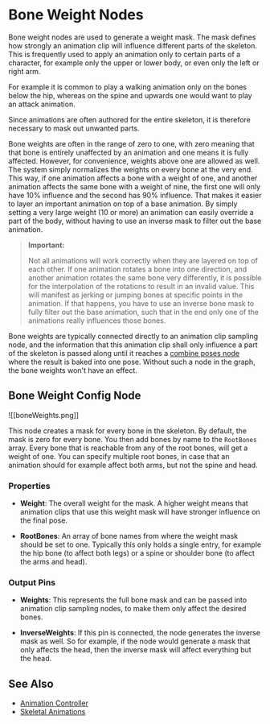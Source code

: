 # Bone Weight Nodes

Bone weight nodes are used to generate a weight mask. The mask defines how strongly an animation clip will influence different parts of the skeleton. This is frequently used to apply an animation only to certain parts of a character, for example only the upper or lower body, or even only the left or right arm.

For example it is common to play a walking animation only on the bones below the hip, whereas on the spine and upwards one would want to play an attack animation.

Since animations are often authored for the entire skeleton, it is therefore necessary to mask out unwanted parts.

Bone weights are often in the range of zero to one, with zero meaning that that bone is entirely unaffected by an animation and one means it is fully affected. However, for convenience, weights above one are allowed as well. The system simply normalizes the weights on every bone at the very end. This way, if one animation affects a bone with a weight of one, and another animation affects the same bone with a weight of nine, the first one will only have 10% influence and the second has 90% influence. That makes it easier to layer an important animation on top of a base animation. By simply setting a very large weight (10 or more) an animation can easily override a part of the body, without having to use an inverse mask to filter out the base animation.

> **Important:**
>
> Not all animations will work correctly when they are layered on top of each other. If one animation rotates a bone into one direction, and another animation rotates the same bone very differently, it is possible for the interpolation of the rotations to result in an invalid value. This will manifest as jerking or jumping bones at specific points in the animation. If that happens, you have to use an inverse bone mask to fully filter out the base animation, such that in the end only one of the animations really influences those bones. 

Bone weights are typically connected directly to an animation clip sampling node, and the information that this animation clip shall only influence a part of the skeleton is passed along until it reaches a [combine poses node](anim-nodes-combine-poses.md) where the result is baked into one pose. Without such a node in the graph, the bone weights won't have an effect.

## Bone Weight Config Node

![[boneWeights.png]]

This node creates a mask for every bone in the skeleton. By default, the mask is zero for every bone. You then add bones by name to the `RootBones` array. Every bone that is reachable from any of the root bones, will get a weight of one. You can specify multiple root bones, in case that an animation should for example affect both arms, but not the spine and head.

### Properties

* **Weight**: The overall weight for the mask. A higher weight means that animation clips that use this weight mask will have stronger influence on the final pose.

* **RootBones**: An array of bone names from where the weight mask should be set to one. Typically this only holds a single entry, for example the hip bone (to affect both legs) or a spine or shoulder bone (to affect the arms and head).
  
### Output Pins

* **Weights**: This represents the full bone mask and can be passed into animation clip sampling nodes, to make them only affect the desired bones.

* **InverseWeights**: If this pin is connected, the node generates the inverse mask as well. So for example, if the node would generate a mask that only affects the head, then the inverse mask will affect everything but the head.


## See Also


* [Animation Controller](animation-controller-overview.md)
* [Skeletal Animations](../skeletal-animation-overview.md)

